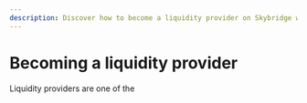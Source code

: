 ```yaml
---
description: Discover how to become a liquidity provider on Skybridge with Float Staking.
---
```


# Becoming a liquidity provider

Liquidity providers are one of the

